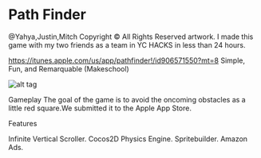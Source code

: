 Path Finder
========
@Yahya,Justin,Mitch
Copyright © All Rights Reserved artwork.
I made this game with my two friends as a team in YC HACKS in less than 24 hours.

https://itunes.apple.com/us/app/pathfinder!/id906571550?mt=8
Simple, Fun, and Remarquable (Makeschool)



![alt tag](http://a4.mzstatic.com/us/r30/Purple5/v4/79/8e/07/798e079e-f2d7-aa11-09a0-ebc52b0f18e6/screen568x568.jpeg)



Gameplay
The goal of the game is to avoid the oncoming obstacles as a little red square.We submitted it to the Apple
App Store.


Features

Infinite Vertical Scroller.
Cocos2D Physics Engine.
Spritebuilder.
Amazon Ads.


